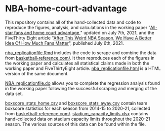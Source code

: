 # NBA-home-court-advantage

This repository contains all of the hand-collected data and code to reproduce the figures, analysis, and calculations in the working paper "[All-star fans and home court advantage
](https://www.aei.org/research-products/working-paper/all-star-fans-and-home-court-advantage/)" updated on July 7th, 2021, and the FiveThirty Eight article "[After This Weird NBA Season, We Have A Better Idea Of How Much Fans Matter](https://fivethirtyeight.com/features/after-this-weird-nba-season-we-have-a-better-idea-of-how-much-fans-matter/)", published July 6th, 2021.

[nba_replicationfile.Rmd](https://github.com/kieran-allsop/NBA-home-court-advantage/blob/main/nba_replicationfile.Rmd) includes the code to scrape and combine the data from [basketball-reference.com/](https://www.basketball-reference.com/). It then reproduces each of the figures in the working paper and calculates all statistical claims made in both the working paper and FiveThirtyEight article. [nba_replicationfile.html](https://github.com/kieran-allsop/NBA-home-court-advantage/blob/main/nba_replicationfile.html) is a HTML version of the same document.

[NBA_replicationfile.do](https://github.com/kieran-allsop/NBA-home-court-advantage/blob/main/NBA_replicationfile.do) allows you to complete the regression analysis found in the working paper following the successful scraping and merging of the data set. 

[boxscore_stats_home.csv](https://github.com/kieran-allsop/NBA-home-court-advantage/blob/main/boxscore_stats_home.csv) and [boxscore_stats_away.csv](https://github.com/kieran-allsop/NBA-home-court-advantage/blob/main/boxscore_stats_away.csv) contain team boxscore statistics for each season from 2014-15 to 2020-21, collected from [basketball-reference.com/](https://www.basketball-reference.com/). [stadium_capacity_limits.xlsx](https://github.com/kieran-allsop/NBA-home-court-advantage/blob/main/stadium_capacity_limits.xlsx) contains hand-collected data on stadium capacity limits throughout the 2020-21 season. The various sources of this data can be found within the file.
